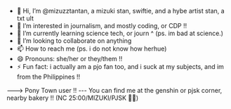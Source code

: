 - 👋 Hi, I’m @mizuzztantan, a mizuki stan, swiftie, and a hybe artist stan, a txt ult
- 👀 I’m interested in journalism, and mostly coding, or CDP !!
- 🌱 I’m currently learning science tech, or journ ^ (ps. im bad at science.)
- 💞️ I’m looking to collaborate on anything
- 📫 How to reach me (ps. i do not know how herhue)
- 😄 Pronouns: she/her or they/them !!
- ⚡ Fun fact: i actually am a pjo fan too, and i suck at my subjects, and im from the Philippines !!


---> Pony Town user !!
--- You can find me at the genshin or pjsk corner, nearby bakery !! (NC 25:00/MIZUKI/PJSK 🌹🍭)
